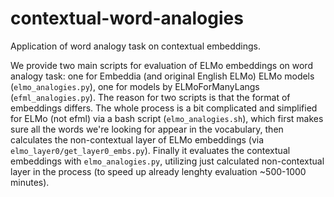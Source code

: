 # contextual-word-analogies
Application of word analogy task on contextual embeddings.

We provide two main scripts for evaluation of ELMo embeddings on word analogy task: one for Embeddia (and original English ELMo) ELMo models (`elmo_analogies.py`), one for models by ELMoForManyLangs (`efml_analogies.py`). The reason for two scripts is that the format of embeddings differs.
The whole process is a bit complicated and simplified for ELMo (not efml) via a bash script (`elmo_analogies.sh`), which first makes sure all the words we're looking for appear in the vocabulary, then calculates the non-contextual layer of ELMo embeddings (via `elmo_layer0/get_layer0_embs.py`). Finally it evaluates the contextual embeddings with `elmo_analogies.py`, utilizing just calculated non-contextual layer in the process (to speed up already lenghty evaluation ~500-1000 minutes).

